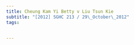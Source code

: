 ```yaml
---
title: Cheung Kam Yi Betty v Liu Tsun Kie 
subtitle: "[2012] SGHC 213 / 29\_October\_2012"
tags:


---
```


